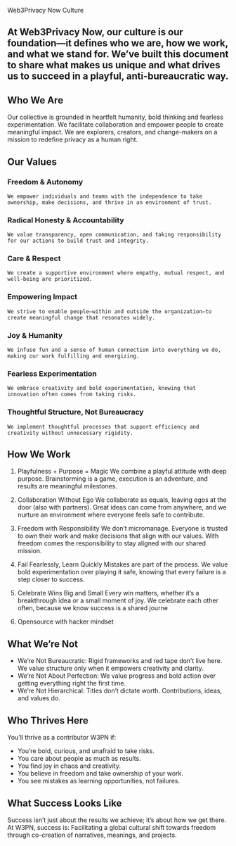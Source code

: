 Web3Privacy Now Culture

## At Web3Privacy Now, our culture is our foundation—it defines who we are, how we work, and what we stand for. We’ve built this document to share what makes us unique and what drives us to succeed in a playful, anti-bureaucratic way.

## Who We Are
Our collective is grounded in heartfelt humanity, bold thinking and fearless experimentation. We facilitate collaboration and empower people to create meaningful impact.
We are explorers, creators, and change-makers on a mission to redefine privacy as a human right.

## Our Values

### Freedom & Autonomy
    We empower individuals and teams with the independence to take ownership, make decisions, and thrive in an environment of trust.

### Radical Honesty & Accountability
    We value transparency, open communication, and taking responsibility for our actions to build trust and integrity.

### Care & Respect
    We create a supportive environment where empathy, mutual respect, and well-being are prioritized.

### Empowering Impact
    We strive to enable people—within and outside the organization—to create meaningful change that resonates widely.

### Joy & Humanity
    We infuse fun and a sense of human connection into everything we do, making our work fulfilling and energizing.

### Fearless Experimentation
    We embrace creativity and bold experimentation, knowing that innovation often comes from taking risks.

### Thoughtful Structure, Not Bureaucracy
    We implement thoughtful processes that support efficiency and creativity without unnecessary rigidity.

## How We Work

1. Playfulness + Purpose = Magic
    We combine a playful attitude with deep purpose. Brainstorming is a game, execution is an adventure, and results are meaningful milestones.

2. Collaboration Without Ego
    We collaborate as equals, leaving egos at the door (also with partners). Great ideas can come from anywhere, and we nurture an environment where everyone feels safe to contribute.

3. Freedom with Responsibility
    We don’t micromanage. Everyone is trusted to own their work and make decisions that align with our values. With freedom comes the responsibility to stay aligned with our shared mission.

4. Fail Fearlessly, Learn Quickly
    Mistakes are part of the process. We value bold experimentation over playing it safe, knowing that every failure is a step closer to success.

5. Celebrate Wins Big and Small
    Every win matters, whether it’s a breakthrough idea or a small moment of joy. We celebrate each other often, because we know success is a shared journe

6. Opensource with hacker mindset


## What We’re Not
- We’re Not Bureaucratic: Rigid frameworks and red tape don’t live here. We value structure only when it empowers creativity and clarity.
- We’re Not About Perfection: We value progress and bold action over getting everything right the first time.
- We’re Not Hierarchical: Titles don’t dictate worth. Contributions, ideas, and values do.

## Who Thrives Here

You’ll thrive as a contributor W3PN if:
- You’re bold, curious, and unafraid to take risks.
- You care about people as much as results.
- You find joy in chaos and creativity.
- You believe in freedom and take ownership of your work.
- You see mistakes as learning opportunities, not failures.

## What Success Looks Like
Success isn’t just about the results we achieve; it’s about how we get there. At W3PN, success is:
Facilitating a global cultural shift towards freedom through co-creation of narratives, meanings, and projects.

